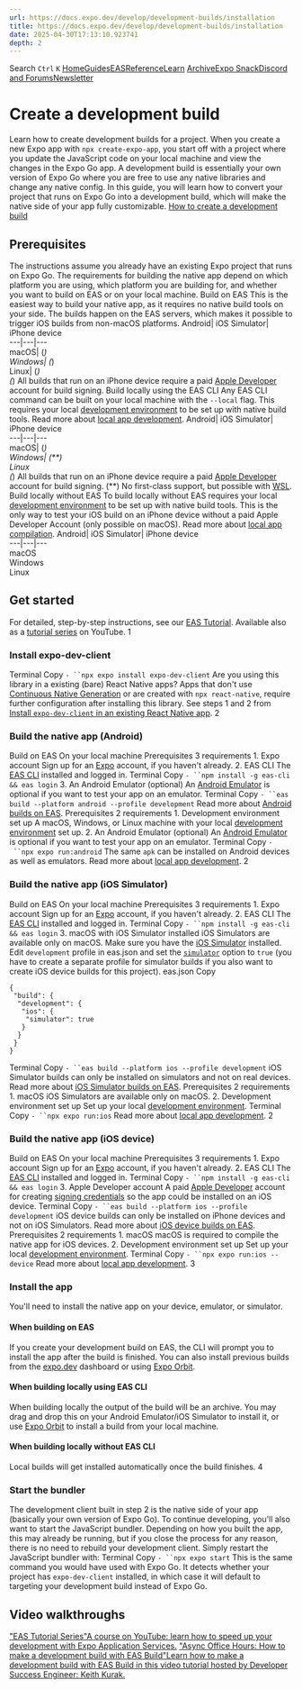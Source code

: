 ```yaml
---
url: https://docs.expo.dev/develop/development-builds/installation
title: https://docs.expo.dev/develop/development-builds/installation
date: 2025-04-30T17:13:10.923741
depth: 2
---
```


Search
`Ctrl` `K`
[Home](https://docs.expo.dev/)[Guides](https://docs.expo.dev/guides/overview)[EAS](https://docs.expo.dev/eas)[Reference](https://docs.expo.dev/versions/latest)[Learn](https://docs.expo.dev/tutorial/overview)
[Archive](https://docs.expo.dev/archive)[Expo Snack](https://snack.expo.dev)[Discord and Forums](https://chat.expo.dev)[Newsletter](https://expo.dev/mailing-list/signup)
# Create a development build
Learn how to create development builds for a project.
When you create a new Expo app with `npx create-expo-app`, you start off with a project where you update the JavaScript code on your local machine and view the changes in the Expo Go app. A development build is essentially your own version of Expo Go where you are free to use any native libraries and change any native config. In this guide, you will learn how to convert your project that runs on Expo Go into a development build, which will make the native side of your app fully customizable.
[How to create a development build](https://www.youtube.com/watch?v=uQCE9zl3dXU)
## Prerequisites
The instructions assume you already have an existing Expo project that runs on Expo Go.
The requirements for building the native app depend on which platform you are using, which platform you are building for, and whether you want to build on EAS or on your local machine.
Build on EAS
This is the easiest way to build your native app, as it requires no native build tools on your side. The builds happen on the EAS servers, which makes it possible to trigger iOS builds from non-macOS platforms.
Android| iOS Simulator| iPhone device  
---|---|---  
macOS|  (*)  
Windows|  (*)  
Linux|  (*)  
(*) All builds that run on an iPhone device require a paid [Apple Developer](https://docs.expo.dev/develop/development-builds/developer.apple.com) account for build signing.
Build locally using the EAS CLI
Any EAS CLI command can be built on your local machine with the `--local` flag. This requires your local [development environment](https://reactnative.dev/docs/set-up-your-environment?os=macos&platform=ios) to be set up with native build tools. Read more about [local app development](https://docs.expo.dev/build-reference/local-builds).
Android| iOS Simulator| iPhone device  
---|---|---  
macOS|  (*)  
Windows|  (**)  
Linux  
(*) All builds that run on an iPhone device require a paid [Apple Developer](https://docs.expo.dev/develop/development-builds/developer.apple.com) account for build signing.
(**) No first-class support, but possible with [WSL](http://expo.fyi/wsl.md).
Build locally without EAS
To build locally without EAS requires your local [development environment](https://reactnative.dev/docs/set-up-your-environment?os=macos&platform=ios) to be set up with native build tools. This is the only way to test your iOS build on an iPhone device without a paid Apple Developer Account (only possible on macOS). Read more about [local app compilation](https://docs.expo.dev/guides/local-app-development#local-app-compilation).
Android| iOS Simulator| iPhone device  
---|---|---  
macOS  
Windows  
Linux  
## Get started
For detailed, step-by-step instructions, see our [EAS Tutorial](https://docs.expo.dev/tutorial/eas/introduction). Available also as a [tutorial series](https://www.youtube.com/playlist?list=PLsXDmrmFV_AS14tZCBin6m9NIS_VCUKe2) on YouTube.
1
### Install expo-dev-client
Terminal
Copy
`- ``npx expo install expo-dev-client`
Are you using this library in a existing (bare) React Native apps?
Apps that don't use [Continuous Native Generation](https://docs.expo.dev/workflow/continuous-native-generation) or are created with `npx react-native`, require further configuration after installing this library. See steps 1 and 2 from [Install `expo-dev-client` in an existing React Native app](https://docs.expo.dev/bare/install-dev-builds-in-bare).
2
### Build the native app (Android)
Build on EAS
On your local machine
Prerequisites
3 requirements
1.
Expo account
Sign up for an [Expo](https://expo.dev/signup) account, if you haven't already.
2.
EAS CLI
The [EAS CLI](https://docs.expo.dev/build/setup#install-the-latest-eas-cli) installed and logged in.
Terminal
Copy
`- ``npm install -g eas-cli && eas login`
3.
An Android Emulator (optional)
An [Android Emulator](https://docs.expo.dev/workflow/android-studio-emulator) is optional if you want to test your app on an emulator.
Terminal
Copy
`- ``eas build --platform android --profile development`
Read more about [Android builds on EAS](https://docs.expo.dev/tutorial/eas/android-development-build).
Prerequisites
2 requirements
1.
Development environment set up
A macOS, Windows, or Linux machine with your local [development environment](https://reactnative.dev/docs/set-up-your-environment?os=windows&platform=android) set up.
2.
An Android Emulator (optional)
An [Android Emulator](https://docs.expo.dev/workflow/android-studio-emulator) is optional if you want to test your app on an emulator.
Terminal
Copy
`- ``npx expo run:android`
The same `apk` can be installed on Android devices as well as emulators.
Read more about [local app development](https://docs.expo.dev/guides/local-app-development#local-builds-with-expo-dev-client).
2
### Build the native app (iOS Simulator)
Build on EAS
On your local machine
Prerequisites
3 requirements
1.
Expo account
Sign up for an [Expo](https://expo.dev/signup) account, if you haven't already.
2.
EAS CLI
The [EAS CLI](https://docs.expo.dev/build/setup#install-the-latest-eas-cli) installed and logged in.
Terminal
Copy
`- ``npm install -g eas-cli && eas login`
3.
macOS with iOS Simulator installed
iOS Simulators are available only on macOS. Make sure you have the [iOS Simulator](https://docs.expo.dev/workflow/ios-simulator) installed.
Edit `development` profile in eas.json and set the [`simulator`](https://docs.expo.dev/eas/json#simulator) option to `true` (you have to create a separate profile for simulator builds if you also want to create iOS device builds for this project).
eas.json
Copy
```
{
 "build": {
  "development": {
   "ios": {
    "simulator": true
   }
  }
 }
}

```

Terminal
Copy
`- ``eas build --platform ios --profile development`
iOS Simulator builds can only be installed on simulators and not on real devices.
Read more about [iOS Simulator builds on EAS](https://docs.expo.dev/tutorial/eas/ios-development-build-for-simulators).
Prerequisites
2 requirements
1.
macOS
iOS Simulators are available only on macOS.
2.
Development environment set up
Set up your local [development environment](https://reactnative.dev/docs/set-up-your-environment?os=macos&platform=ios).
Terminal
Copy
`- ``npx expo run:ios`
Read more about [local app development](https://docs.expo.dev/guides/local-app-development#local-builds-with-expo-dev-client).
2
### Build the native app (iOS device)
Build on EAS
On your local machine
Prerequisites
3 requirements
1.
Expo account
Sign up for an [Expo](https://expo.dev/signup) account, if you haven't already.
2.
EAS CLI
The [EAS CLI](https://docs.expo.dev/build/setup#install-the-latest-eas-cli) installed and logged in.
Terminal
Copy
`- ``npm install -g eas-cli && eas login`
3.
Apple Developer account
A paid [Apple Developer](https://developer.apple.com/) account for creating [signing credentials](https://docs.expo.dev/app-signing/managed-credentials#generating-app-signing-credentials) so the app could be installed on an iOS device.
Terminal
Copy
`- ``eas build --platform ios --profile development`
iOS device builds can only be installed on iPhone devices and not on iOS Simulators.
Read more about [iOS device builds on EAS](https://docs.expo.dev/tutorial/eas/ios-development-build-for-devices).
Prerequisites
2 requirements
1.
macOS
macOS is required to compile the native app for iOS devices.
2.
Development environment set up
Set up your local [development environment](https://reactnative.dev/docs/set-up-your-environment?os=macos&platform=ios).
Terminal
Copy
`- ``npx expo run:ios --device`
Read more about [local app development](https://docs.expo.dev/guides/local-app-development#local-builds-with-expo-dev-client).
3
### Install the app
You'll need to install the native app on your device, emulator, or simulator.
#### When building on EAS
If you create your development build on EAS, the CLI will prompt you to install the app after the build is finished. You can also install previous builds from the [expo.dev](https://expo.dev/) dashboard or using [Expo Orbit](https://expo.dev/orbit).
#### When building locally using EAS CLI
When building locally the output of the build will be an archive. You may drag and drop this on your Android Emulator/iOS Simulator to install it, or use [Expo Orbit](https://expo.dev/orbit) to install a build from your local machine.
#### When building locally without EAS CLI
Local builds will get installed automatically once the build finishes.
4
### Start the bundler
The development client built in step 2 is the native side of your app (basically your own version of Expo Go). To continue developing, you'll also want to start the JavaScript bundler.
Depending on how you built the app, this may already be running, but if you close the process for any reason, there is no need to rebuild your development client. Simply restart the JavaScript bundler with:
Terminal
Copy
`- ``npx expo start`
This is the same command you would have used with Expo Go. It detects whether your project has `expo-dev-client` installed, in which case it will default to targeting your development build instead of Expo Go.
## Video walkthroughs
["EAS Tutorial Series"A course on YouTube: learn how to speed up your development with Expo Application Services.](https://www.youtube.com/playlist?list=PLsXDmrmFV_AS14tZCBin6m9NIS_VCUKe2) ["Async Office Hours: How to make a development build with EAS Build"Learn how to make a development build with EAS Build in this video tutorial hosted by Developer Success Engineer: Keith Kurak.](https://www.youtube.com/watch?v=LUFHXsBcW6w)

